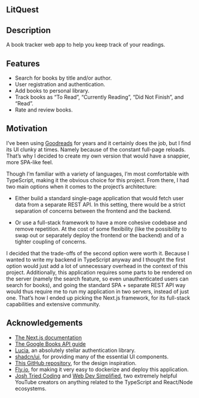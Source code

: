 ## LitQuest

## Description

A book tracker web app to help you keep track of your readings.

## Features

- Search for books by title and/or author.
- User registration and authentication.
- Add books to personal library.
- Track books as “To Read”, “Currently Reading”, “Did Not Finish”, and “Read”.
- Rate and review books.

## Motivation

I’ve been using [Goodreads](https://www.goodreads.com/) for years and it certainly does the job, but I find its UI clunky at times. Namely because of the constant full-page reloads. That’s why I decided to create my own version that would have a snappier, more SPA-like feel.

Though I’m familiar with a variety of languages, I’m most comfortable with TypeScript, making it the obvious choice for this project. From there, I had two main options when it comes to the project’s architecture:

- Either build a standard single-page application that would fetch user data from a separate REST API. In this setting, there would be a strict separation of concerns between the frontend and the backend.

- Or use a full-stack framework to have a more cohesive codebase and remove repetition. At the cost of some flexibility (like the possibility to swap out or separately deploy the frontend or the backend) and of a tighter coupling of concerns.

I decided that the trade-offs of the second option were worth it. Because I wanted to write my backend in TypeScript anyway and I thought the first option would just add a lot of unnecessary overhead in the context of this project. Additionally, this application requires some parts to be rendered on the server (namely the search feature, so even unauthenticated users can search for books), and going the standard SPA + separate REST API way would thus require me to run my application in two servers, instead of just one. That’s how I ended up picking the Next.js framework, for its full-stack capabilities and extensive community.

## Acknowledgements

- [The Next.js documentation](https://nextjs.org/docs)
- [The Google Books API guide](https://developers.google.com/books/docs/v1/using)
- [Lucia](https://lucia-auth.com/), an absolutely stellar authentication library.
- [shadcn/ui](https://ui.shadcn.com/), for providing many of the essential UI components.
- [This GitHub repository](https://github.com/gottumukkalakiran/Book-Hub), for the design inspiration.
- [Fly.io](https://fly.io/docs/js/frameworks/nextjs/), for making it very easy to dockerize and deploy this application.
- [Josh Tried Coding](https://www.youtube.com/@joshtriedcoding/videos) and [Web Dev Simplified](https://www.youtube.com/@WebDevSimplified), two extremely helpful YouTube creators on anything related to the TypeScript and React/Node ecosystems.
